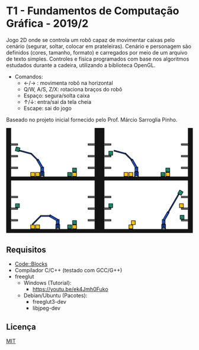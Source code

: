 # T1 - Fundamentos de Computação Gráfica - 2019/2

Jogo 2D onde se controla um robô capaz de movimentar caixas pelo cenário (segurar, soltar, colocar em prateleiras). Cenário e personagem são definidos (cores, tamanho, formato) e carregados por meio de um arquivo de texto simples. Controles e física programados com base nos algoritmos estudados durante a cadeira, utilizando a biblioteca OpenGL.

- Comandos:
  - ←/→ : movimenta robô na horizontal
  - Q/W, A/S, Z/X: rotaciona braços do robô
  - Espaço: segura/solta caixa
  - ↑/↓: entra/sai da tela cheia
  - Escape: sai do jogo

Baseado no projeto inicial fornecido pelo Prof. Márcio Sarroglia Pinho.

![](images/robotgame.png)

## Requisitos

- [Code::Blocks](https://www.codeblocks.org/)
- Compilador C/C++ (testado com GCC/G++)
- freeglut
  - Windows (Tutorial):
    - https://youtu.be/ek4Jmh0Fuko
  - Debian/Ubuntu (Pacotes):
    - freeglut3-dev
    - libjpeg-dev

## Licença

[MIT](https://choosealicense.com/licenses/mit/)
